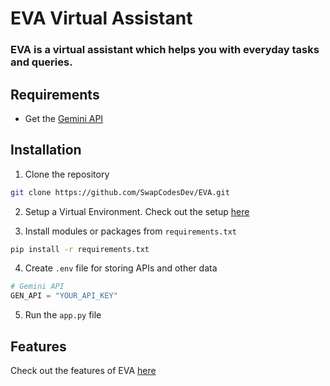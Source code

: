# EVA Virtual Assistant

### EVA is a virtual assistant which helps you with everyday tasks and queries.

## Requirements

- Get the [Gemini API](https://aistudio.google.com/apikey)

## Installation

1. Clone the repository

``` bash
git clone https://github.com/SwapCodesDev/EVA.git
```

2. Setup a Virtual Environment. Check out the setup [here](./guide/development/VENV.md)


3. Install modules or packages from `requirements.txt`
``` bash
pip install -r requirements.txt
```


4. Create `.env` file for storing APIs and other data

 ``` python
# Gemini API
GEN_API = "YOUR_API_KEY"
 ```

 5. Run the `app.py` file

 ## Features
 Check out the features of EVA [here](./guide/user/FEATURES.md)
